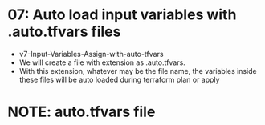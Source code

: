# 07: Auto load input variables with .auto.tfvars files
- v7-Input-Variables-Assign-with-auto-tfvars
- We will create a file with extension as .auto.tfvars.
- With this extension, whatever may be the file name, the variables inside these files will be auto loaded during terraform plan or apply

# NOTE: auto.tfvars file 
